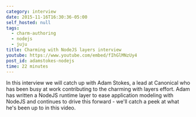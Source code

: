 ```yaml
---
category: interview
date: 2015-11-16T16:30:36-05:00
self_hosted: null
tags:
  - charm-authoring
  - nodejs
  - juju
title: Charming with NodeJS layers interview
youtube: https://www.youtube.com/embed/fIhGlMNzUy4
post_id: adamstokes-nodejs
time: 22 minutes
---
```


In this interview we will catch up with Adam Stokes, a lead at Canonical who
has been busy at work contributing to the charming with layers effort. Adam
has written a NodeJS runtime layer to ease application modeling with NodeJS
and continues to drive this forward - we'll catch a peek at what he's been up
to in this video.
